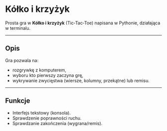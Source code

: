 # Kółko i krzyżyk

Prosta gra w **Kółko i krzyżyk** (Tic‑Tac‑Toe) napisana w Pythonie, działająca w terminalu.

---

## Opis

Gra pozwala na:
- rozgrywkę z komputerem,
- wyboru kto pierwszy zaczyna grę,
- wykrywanie zwycięstwa (wiersze, kolumny, przekątne) lub remisu.

---

## Funkcje

- Interfejs tekstowy (konsola).
- Sprawdzenie poprawności ruchu.
- Sprawdzanie zakończenia (wygrana/remis).